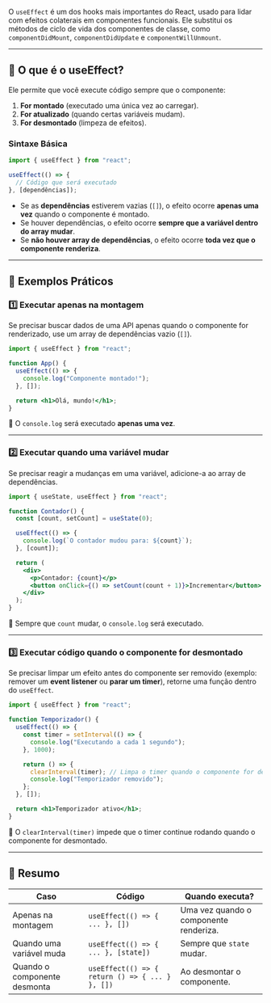 O `useEffect` é um dos hooks mais importantes do React, usado para lidar com efeitos colaterais em componentes funcionais. Ele substitui os métodos de ciclo de vida dos componentes de classe, como `componentDidMount`, `componentDidUpdate` e `componentWillUnmount`.

---

## 📌 **O que é o useEffect?**
Ele permite que você execute código sempre que o componente:
1. **For montado** (executado uma única vez ao carregar).
2. **For atualizado** (quando certas variáveis mudam).
3. **For desmontado** (limpeza de efeitos).

### **Sintaxe Básica**
```jsx
import { useEffect } from "react";

useEffect(() => {
  // Código que será executado
}, [dependências]); 
```
- Se as **dependências** estiverem vazias (`[]`), o efeito ocorre **apenas uma vez** quando o componente é montado.
- Se houver dependências, o efeito ocorre **sempre que a variável dentro do array mudar**.
- Se **não houver array de dependências**, o efeito ocorre **toda vez que o componente renderiza**.

---

## 🚀 **Exemplos Práticos**

### **1️⃣ Executar apenas na montagem**
Se precisar buscar dados de uma API apenas quando o componente for renderizado, use um array de dependências vazio (`[]`).
```jsx
import { useEffect } from "react";

function App() {
  useEffect(() => {
    console.log("Componente montado!");
  }, []); 

  return <h1>Olá, mundo!</h1>;
}
```
📌 O `console.log` será executado **apenas uma vez**.

---

### **2️⃣ Executar quando uma variável mudar**
Se precisar reagir a mudanças em uma variável, adicione-a ao array de dependências.
```jsx
import { useState, useEffect } from "react";

function Contador() {
  const [count, setCount] = useState(0);

  useEffect(() => {
    console.log(`O contador mudou para: ${count}`);
  }, [count]); 

  return (
    <div>
      <p>Contador: {count}</p>
      <button onClick={() => setCount(count + 1)}>Incrementar</button>
    </div>
  );
}
```
📌 Sempre que `count` mudar, o `console.log` será executado.

---

### **3️⃣ Executar código quando o componente for desmontado**
Se precisar limpar um efeito antes do componente ser removido (exemplo: remover um **event listener** ou **parar um timer**), retorne uma função dentro do `useEffect`.
```jsx
import { useEffect } from "react";

function Temporizador() {
  useEffect(() => {
    const timer = setInterval(() => {
      console.log("Executando a cada 1 segundo");
    }, 1000);

    return () => {
      clearInterval(timer); // Limpa o timer quando o componente for desmontado
      console.log("Temporizador removido");
    };
  }, []);

  return <h1>Temporizador ativo</h1>;
}
```
📌 O `clearInterval(timer)` impede que o timer continue rodando quando o componente for desmontado.

---

## 🎯 **Resumo**
| Caso | Código | Quando executa? |
|------|--------|----------------|
| Apenas na montagem | `useEffect(() => { ... }, [])` | Uma vez quando o componente renderiza. |
| Quando uma variável muda | `useEffect(() => { ... }, [state])` | Sempre que `state` mudar. |
| Quando o componente desmonta | `useEffect(() => { return () => { ... } }, [])` | Ao desmontar o componente. |